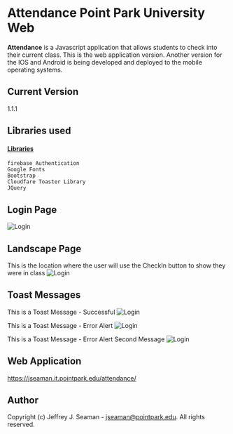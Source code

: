 # Attendance Point Park University Web
**Attendance** is a Javascript application that allows students to check into their current class. This is the web application version. Another version for the IOS and Android is being developed and deployed to the mobile operating systems.

## Current Version
1.1.1

## Libraries used

#### [Libraries](http://nuget.org/packages/toastr)
```
firebase Authentication
Google Fonts
Bootstrap 
Cloudfare Toaster Library
JQuery
```
## Login Page
![Login](https://github.com/jeffreyjseamanppu/AttendancePPUWeb/blob/master/img/img_login.png)

## Landscape Page
This is the location where the user will use the CheckIn button to show they were in class
![Login](https://github.com/jeffreyjseamanppu/AttendancePPUWeb/blob/master/img/img_landingpage.png)

## Toast Messages
This is a Toast Message - Successful
![Login](https://github.com/jeffreyjseamanppu/AttendancePPUWeb/blob/master/img/img_success.png)

This is a Toast Message - Error Alert
![Login](https://github.com/jeffreyjseamanppu/AttendancePPUWeb/blob/master/img/img_error.png)

This is a Toast Message - Error Alert Second Message
![Login](https://github.com/jeffreyjseamanppu/AttendancePPUWeb/blob/master/img/img_error2.png)

## Web Application 
https://jseaman.it.pointpark.edu/attendance/

## Author
Copyright (c) Jeffrey J. Seaman - jseaman@pointpark.edu. All rights reserved.
